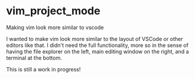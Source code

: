 # vim_project_mode
Making vim look more similar to vscode 

I wanted to make vim look more similar to the layout of VSCode or other editors like that. I didn't need the full functionality, more so in the sense of having the file explorer on the left, main editing window on the right, and a terminal at the bottom.


This is still a work in progress!
